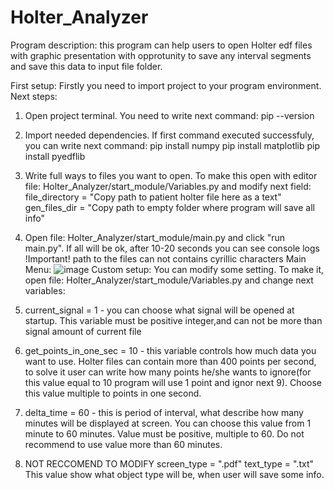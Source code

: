 # Holter_Analyzer
Program description: this program can help users to open Holter edf files with graphic presentation with opprotunity to save any interval segments and save this data to input file folder.

First setup:
Firstly you need to import project to your program environment. Next steps:
1. Open project terminal. You need to write next command:
  pip --version
2. Import needed dependencies. If first command executed successfuly, you can write next command:
  pip install numpy
  pip install matplotlib
  pip install pyedflib
3. Write full ways to files you want to open. To make this open with editor file: Holter_Analyzer/start_module/Variables.py and modify next field:
  file_directory = "Copy path to patient holter file here as a text"
  gen_files_dir = "Copy path to empty folder where program will save all info"
4. Open file: Holter_Analyzer/start_module/main.py and click "run main.py". If all will be ok, after 10-20 seconds you can see console logs
!Important! path to the files can not contains cyrillic characters
Main Menu:
![image](https://github.com/andreyliashko/Holter_Analyzer/assets/47381064/029fb701-cb2c-4ad6-95bb-52f416e5e89a)
Custom setup:
 You can modify some setting. To make it, open file: Holter_Analyzer/start_module/Variables.py and change next variables:
 
 1. current_signal = 1 - you can choose what signal will be opened at startup. This variable must be positive integer,and can not be more than signal amount of current file
 2. get_points_in_one_sec = 10 - this variable controls how much data you want to use. Holter files can contain more than 400 points per second, to solve it user can write how many points he/she wants to ignore(for  this value equal to 10 program will use 1 point and ignor next 9). Choose this value multiple to points in one second.
 3. delta_time = 60 - this is period of interval, what describe how many minutes will be displayed at screen. You can choose  this value from 1 minute to 60 minutes. Value must be positive, multiple to 60. Do not recommend to use value more than 60 minutes.
 4. NOT RECCOMEND TO MODIFY
  screen_type = ".pdf"
  text_type = ".txt"
  This value show what object type will be, when user will save some info.
